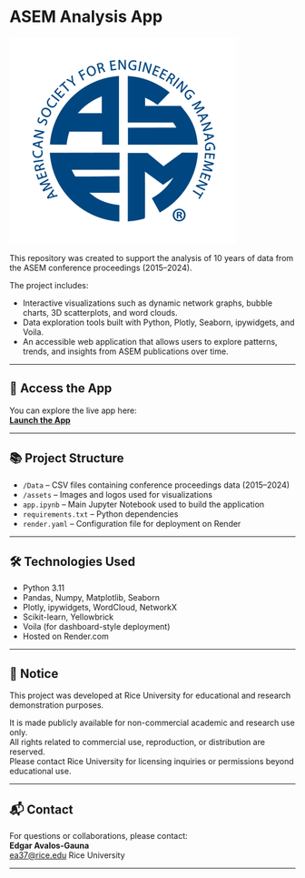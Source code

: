 # ASEM Analysis App

<img src="https://raw.githubusercontent.com/edavgaun/ASEM-Analysis-App/refs/heads/main/assets/ASEM_logo_web_400px.png" width=400>

This repository was created to support the analysis of 10 years of data from the ASEM conference proceedings (2015–2024).

The project includes:
- Interactive visualizations such as dynamic network graphs, bubble charts, 3D scatterplots, and word clouds.
- Data exploration tools built with Python, Plotly, Seaborn, ipywidgets, and Voila.
- An accessible web application that allows users to explore patterns, trends, and insights from ASEM publications over time.

---

## 🚀 Access the App

You can explore the live app here:  
**[Launch the App](https://asem-analysis-app.onrender.com)**

---

## 📚 Project Structure

- `/Data` – CSV files containing conference proceedings data (2015–2024)
- `/assets` – Images and logos used for visualizations
- `app.ipynb` – Main Jupyter Notebook used to build the application
- `requirements.txt` – Python dependencies
- `render.yaml` – Configuration file for deployment on Render

---

## 🛠 Technologies Used

- Python 3.11
- Pandas, Numpy, Matplotlib, Seaborn
- Plotly, ipywidgets, WordCloud, NetworkX
- Scikit-learn, Yellowbrick
- Voila (for dashboard-style deployment)
- Hosted on Render.com

---

## 📜 Notice

This project was developed at Rice University for educational and research demonstration purposes.

It is made publicly available for non-commercial academic and research use only.  
All rights related to commercial use, reproduction, or distribution are reserved.  
Please contact Rice University for licensing inquiries or permissions beyond educational use.



---

## 📬 Contact

For questions or collaborations, please contact:  
**Edgar Avalos-Gauna**  
ea37@rice.edu 
Rice University

---
